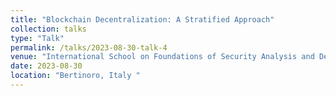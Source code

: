```yaml
---
title: "Blockchain Decentralization: A Stratified Approach"
collection: talks
type: "Talk"
permalink: /talks/2023-08-30-talk-4
venue: "International School on Foundations of Security Analysis and Design (FOSAD)"
date: 2023-08-30
location: "Bertinoro, Italy	"
---
```

